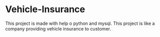 # Vehicle-Insurance
This project is made with help o python and mysql. This project is like a company providing vehicle insurance to customer.
